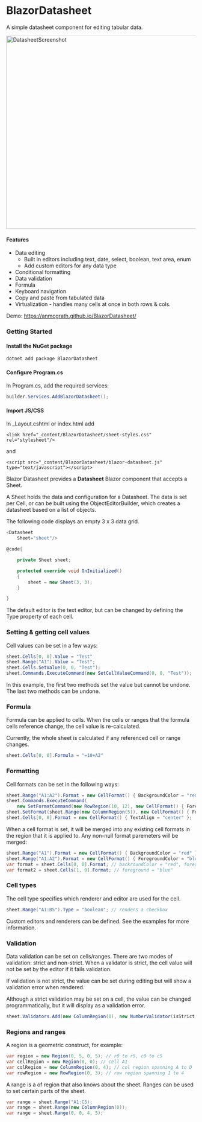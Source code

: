 # BlazorDatasheet

A simple datasheet component for editing tabular data.

<img width="512" alt="DatasheetScreenshot" src="https://github.com/anmcgrath/BlazorDatasheet/assets/34253568/afb4fd86-f082-4cdf-bac9-5d4f777c7dcc">

#### Features
- Data editing
  - Built in editors including text, date, select, boolean, text area, enum
  - Add custom editors for any data type
- Conditional formatting
- Data validation
- Formula
- Keyboard navigation
- Copy and paste from tabulated data
- Virtualization - handles many cells at once in both rows & cols.

Demo: https://anmcgrath.github.io/BlazorDatasheet/

### Getting Started

#### Install the NuGet package

```bash
dotnet add package BlazorDatasheet
```

#### Configure Program.cs

In Program.cs, add the required services:

```csharp
builder.Services.AddBlazorDatasheet();
```

#### Import JS/CSS

In _Layout.cshtml or index.html add

```htmlinblazor
<link href="_content/BlazorDatasheet/sheet-styles.css" rel="stylesheet"/>
```

and

```htmlinblazor
<script src="_content/BlazorDatasheet/blazor-datasheet.js" type="text/javascript"></script>
```

Blazor Datasheet provides a **Datasheet** Blazor component that accepts a Sheet.

A Sheet holds the data and configuration for a Datasheet. The data is set per Cell, or can be built using the ObjectEditorBuilder, which creates a datasheet based on a list of objects.

The following code displays an empty 3 x 3 data grid.

```csharp
<Datasheet
    Sheet="sheet"/>

@code{

    private Sheet sheet;

    protected override void OnInitialized()
    {
        sheet = new Sheet(3, 3);
    }

}
```

The default editor is the text editor, but can be changed by defining the Type property of each cell.

### Setting & getting cell values

Cell values can be set in a few ways:

```csharp
sheet.Cells[0, 0].Value = "Test"
sheet.Range("A1").Value = "Test";
sheet.Cells.SetValue(0, 0, "Test");
sheet.Commands.ExecuteCommand(new SetCellValueCommand(0, 0, "Test"));
```

In this example, the first two methods set the value but cannot be undone. The last two methods can be undone.

### Formula

Formula can be applied to cells. When the cells or ranges that the formula cells reference change, the cell value is re-calculated.

Currently, the whole sheet is calculated if any referenced cell or range changes.

```csharp
sheet.Cells[0, 0].Formula = "=10+A2"
```

### Formatting

Cell formats can be set in the following ways:

```csharp
sheet.Range("A1:A2").Format = new CellFormat() { BackgroundColor = "red" };
sheet.Commands.ExecuteCommand(
    new SetFormatCommand(new RowRegion(10, 12), new CellFormat() { ForegroundColor = "blue" }));
sheet.SetFormat(sheet.Range(new ColumnRegion(5)), new CellFormat() { FontWeight = "bold" });
sheet.Cells[0, 0].Format = new CellFormat() { TextAlign = "center" };
```

When a cell format is set, it will be merged into any existing cell formats in the region that it is applied to. Any non-null format paremeters will be merged:

```csharp
sheet.Range("A1").Format = new CellFormat() { BackgroundColor = "red" };
sheet.Range("A1:A2").Format = new CellFormat() { ForegroundColor = "blue" };
var format = sheet.Cells[0, 0].Format; // backroundColor = "red", foreground = "blue"
var format2 = sheet.Cells[1, 0].Format; // foreground = "blue"
```

### Cell types
The cell type specifies which renderer and editor are used for the cell.

```csharp
sheet.Range("A1:B5").Type = "boolean"; // renders a checkbox
```

Custom editors and renderers can be defined. See the examples for more information.

### Validation
Data validation can be set on cells/ranges. There are two modes of validation: strict and non-strict. When a validator is strict, the cell value will not be set by the editor if it fails validation.

If validation is not strict, the value can be set during editing but will show a validation error when rendered.

Although a strict validation may be set on a cell, the value can be changed programmatically, but it will display as a validation error.

```csharp
sheet.Validators.Add(new ColumnRegion(0), new NumberValidator(isStrict: true));
```

### Regions and ranges

A region is a geometric construct, for example:

```csharp
var region = new Region(0, 5, 0, 5); // r0 to r5, c0 to c5
var cellRegion = new Region(0, 0); // cell A1
var colRegion = new ColumnRegion(0, 4); // col region spanning A to D
var rowRegion = new RowRegion(0, 3); // row region spanning 1 to 4
```

A range is a of region that also knows about the sheet. Ranges can be used to set certain parts of the sheet.

```csharp
var range = sheet.Range("A1:C5);
var range = sheet.Range(new ColumnRegion(0));
var range = sheet.Range(0, 0, 4, 5);
```
